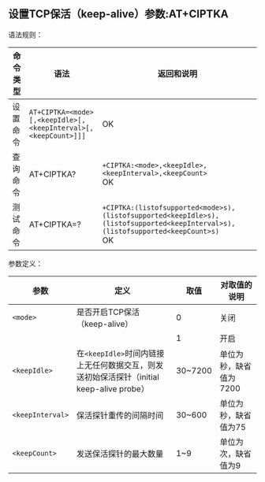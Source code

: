 ## 设置TCP保活（keep-alive）参数:AT+CIPTKA

语法规则：

| 命令类型 | 语法                                                         | 返回和说明                                                   |
| -------- | ------------------------------------------------------------ | ------------------------------------------------------------ |
| 设置命令 | `AT+CIPTKA=<mode>[,<keepIdle>[,<keepInterval>[,<keepCount>]]]` | OK                                                           |
| 查询命令 | AT+CIPTKA?                                                   | `+CIPTKA:<mode>,<keepIdle>,<keepInterval>,<keepCount>` <br>OK |
| 测试命令 | AT+CIPTKA=?                                                  | `+CIPTKA:(listofsupported<mode>s),(listofsupported<keepIdle>s),(listofsupported<keepInterval>s),(listofsupported<keepCount>s)` <br>OK |

 

参数定义：

| 参数             | 定义                                                         | 取值    | 对取值的说明           |
| ---------------- | ------------------------------------------------------------ | ------- | ---------------------- |
| `<mode>`         | 是否开启TCP保活（keep-alive）                                | 0       | 关闭                   |
|                  |                                                              | 1       | 开启                   |
| `<keepIdle>`     | 在`<keepIdle>`时间内链接上无任何数据交互，则发送初始保活探针（initial keep-alive probe） | 30~7200 | 单位为秒，缺省值为7200 |
| `<keepInterval>` | 保活探针重传的间隔时间                                       | 30~600  | 单位为秒，缺省值为75   |
| `<keepCount>`    | 发送保活探针的最大数量                                       | 1~9     | 单位为次，缺省值为9    |
